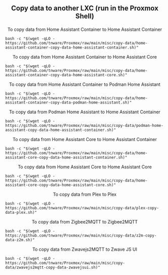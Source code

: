 <h2><p align="center">Copy data to another LXC (run in the Proxmox Shell)</p></h2>
<div align="center"> To copy data from Home Assistant Container to Home Assistant Container </div>

```
bash -c "$(wget -qLO - https://github.com/tnware/Proxmox/raw/main/misc/copy-data/home-assistant-container-copy-data-home-assistant-container.sh)"
```

<div align="center"> To copy data from Home Assistant Container to Home Assistant Core </div>

```
bash -c "$(wget -qLO - https://github.com/tnware/Proxmox/raw/main/misc/copy-data/home-assistant-container-copy-data-home-assistant-core.sh)"
```

<div align="center"> To copy data from Home Assistant Container to Podman Home Assistant </div>

```
bash -c "$(wget -qLO - https://github.com/tnware/Proxmox/raw/main/misc/copy-data/home-assistant-container-copy-data-podman-home-assistant.sh)"
```

<div align="center"> To copy data from Podman Home Assistant to Home Assistant Container </div>

```
bash -c "$(wget -qLO - https://github.com/tnware/Proxmox/raw/main/misc/copy-data/podman-home-assistant-copy-data-home-assistant-container.sh)"
```

<div align="center"> To copy data from Home Assistant Core to Home Assistant Container </div>

```
bash -c "$(wget -qLO - https://github.com/tnware/Proxmox/raw/main/misc/copy-data/home-assistant-core-copy-data-home-assistant-container.sh)"
```

<div align="center"> To copy data from Home Assistant Core to Home Assistant Core </div>

```
bash -c "$(wget -qLO - https://github.com/tnware/Proxmox/raw/main/misc/copy-data/home-assistant-core-copy-data-home-assistant-core.sh)"
```

<div align="center"> To copy data from Plex to Plex </div>

```
bash -c "$(wget -qLO - https://github.com/tnware/Proxmox/raw/main/misc/copy-data/plex-copy-data-plex.sh)"
```

<div align="center"> To copy data from Zigbee2MQTT to Zigbee2MQTT </div>

```
bash -c "$(wget -qLO - https://github.com/tnware/Proxmox/raw/main/misc/copy-data/z2m-copy-data-z2m.sh)"
```

<div align="center"> To copy data from Zwavejs2MQTT to Zwave JS UI </div>

```
bash -c "$(wget -qLO - https://github.com/tnware/Proxmox/raw/main/misc/copy-data/zwavejs2mqtt-copy-data-zwavejsui.sh)"
```
